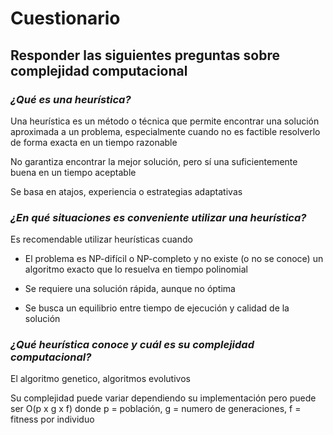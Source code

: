 # Cuestionario

## Responder las siguientes preguntas sobre complejidad computacional

### *¿Qué es una heurística?*

Una heurística es un método o técnica que permite encontrar una solución aproximada a un problema, especialmente cuando no es factible resolverlo de forma exacta en un tiempo razonable

No garantiza encontrar la mejor solución, pero sí una suficientemente buena en un tiempo aceptable

Se basa en atajos, experiencia o estrategias adaptativas

### *¿En qué situaciones es conveniente utilizar una heurística?*

Es recomendable utilizar heurísticas cuando

- El problema es NP-difícil o NP-completo y no existe (o no se conoce) un algoritmo exacto que lo resuelva en tiempo polinomial

- Se requiere una solución rápida, aunque no óptima

- Se busca un equilibrio entre tiempo de ejecución y calidad de la solución

### *¿Qué heurística conoce y cuál es su complejidad computacional?*

El algoritmo genetico, algoritmos evolutivos

Su complejidad puede variar dependiendo su implementación pero puede ser O(p x g x f) donde p = población, g = numero de generaciones, f = fitness por individuo
